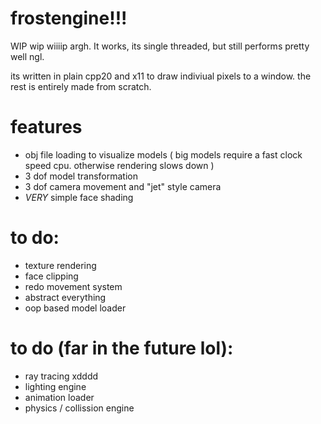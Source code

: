 # frostengine!!!

 WIP wip wiiiip argh. It works, its single threaded, but still performs pretty well ngl.
 
 its written in plain cpp20 and x11 to draw indiviual pixels to a window. the rest is entirely made from scratch.
 
 # features
 
  - obj file loading to visualize models ( big models require a fast clock speed cpu. otherwise rendering slows down )
  - 3 dof model transformation
  - 3 dof camera movement and "jet" style camera
  - *VERY* simple face shading
  
# to do:

 - texture rendering
 - face clipping
 - redo movement system
 - abstract everything
 - oop based model loader
 
# to do (far in the future lol):
 
 - ray tracing xdddd
 - lighting engine
 - animation loader
 - physics / collission engine
